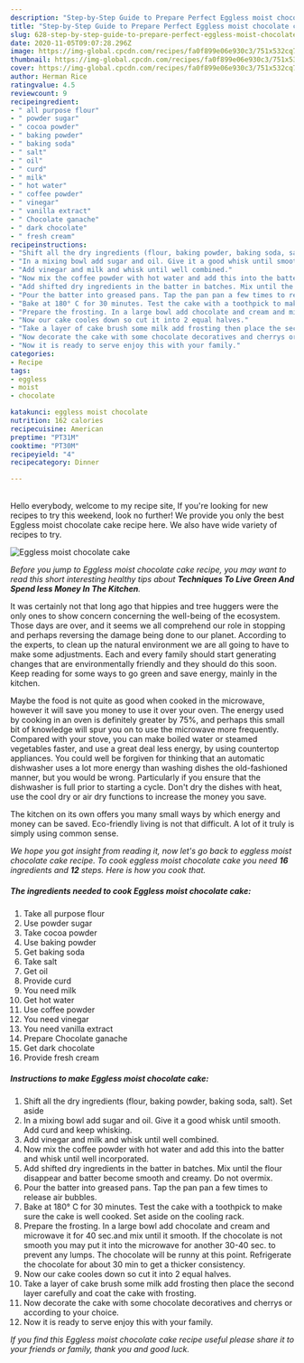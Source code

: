 ```yaml
---
description: "Step-by-Step Guide to Prepare Perfect Eggless moist chocolate cake"
title: "Step-by-Step Guide to Prepare Perfect Eggless moist chocolate cake"
slug: 628-step-by-step-guide-to-prepare-perfect-eggless-moist-chocolate-cake
date: 2020-11-05T09:07:28.296Z
image: https://img-global.cpcdn.com/recipes/fa0f899e06e930c3/751x532cq70/eggless-moist-chocolate-cake-recipe-main-photo.jpg
thumbnail: https://img-global.cpcdn.com/recipes/fa0f899e06e930c3/751x532cq70/eggless-moist-chocolate-cake-recipe-main-photo.jpg
cover: https://img-global.cpcdn.com/recipes/fa0f899e06e930c3/751x532cq70/eggless-moist-chocolate-cake-recipe-main-photo.jpg
author: Herman Rice
ratingvalue: 4.5
reviewcount: 9
recipeingredient:
- " all purpose flour"
- " powder sugar"
- " cocoa powder"
- " baking powder"
- " baking soda"
- " salt"
- " oil"
- " curd"
- " milk"
- " hot water"
- " coffee powder"
- " vinegar"
- " vanilla extract"
- " Chocolate ganache"
- " dark chocolate"
- " fresh cream"
recipeinstructions:
- "Shift all the dry ingredients (flour, baking powder, baking soda, salt). Set aside"
- "In a mixing bowl add sugar and oil. Give it a good whisk until smooth. Add curd and keep whisking."
- "Add vinegar and milk and whisk until well combined."
- "Now mix the coffee powder with hot water and add this into the batter and whisk until well incorporated."
- "Add shifted dry ingredients in the batter in batches. Mix until the flour disappear and batter become smooth and creamy. Do not overmix."
- "Pour the batter into greased pans. Tap the pan pan a few times to release air bubbles."
- "Bake at 180° C for 30 minutes. Test the cake with a toothpick to make sure the cake is well cooked. Set aside on the cooling rack."
- "Prepare the frosting. In a large bowl add chocolate and cream and microwave it for 40 sec.and mix until it smooth. If the chocolate is not smooth you may put it into the microwave for another 30-40 sec. to prevent any lumps. The chocolate will be runny at this point. Refrigerate the chocolate for about 30 min to get a thicker consistency."
- "Now our cake cooles down so cut it into 2 equal halves."
- "Take a layer of cake brush some milk add frosting then place the second layer carefully and coat the cake with frosting."
- "Now decorate the cake with some chocolate decoratives and cherrys or according to your choice."
- "Now it is ready to serve enjoy this with your family."
categories:
- Recipe
tags:
- eggless
- moist
- chocolate

katakunci: eggless moist chocolate 
nutrition: 162 calories
recipecuisine: American
preptime: "PT31M"
cooktime: "PT30M"
recipeyield: "4"
recipecategory: Dinner

---
```

<br>
Hello everybody, welcome to my recipe site, If you're looking for new recipes to try this weekend, look no further! We provide you only the best Eggless moist chocolate cake recipe here. We also have wide variety of recipes to try.
<br>


![Eggless moist chocolate cake](https://img-global.cpcdn.com/recipes/fa0f899e06e930c3/751x532cq70/eggless-moist-chocolate-cake-recipe-main-photo.jpg)

<i>Before you jump to Eggless moist chocolate cake recipe, you may want to read this short interesting healthy tips about 
<strong>Techniques To Live Green And Spend less Money In The Kitchen</strong>.</i>
</br>

It was certainly not that long ago that hippies and tree huggers were the only ones to show concern concerning the well-being of the ecosystem. Those days are over, and it seems we all comprehend our role in stopping and perhaps reversing the damage being done to our planet. According to the experts, to clean up the natural environment we are all going to have to make some adjustments. Each and every family should start generating changes that are environmentally friendly and they should do this soon. Keep reading for some ways to go green and save energy, mainly in the kitchen.

Maybe the food is not quite as good when cooked in the microwave, however it will save you money to use it over your oven. The energy used by cooking in an oven is definitely greater by 75%, and perhaps this small bit of knowledge will spur you on to use the microwave more frequently. Compared with your stove, you can make boiled water or steamed vegetables faster, and use a great deal less energy, by using countertop appliances. You could well be forgiven for thinking that an automatic dishwasher uses a lot more energy than washing dishes the old-fashioned manner, but you would be wrong. Particularly if you ensure that the dishwasher is full prior to starting a cycle. Don't dry the dishes with heat, use the cool dry or air dry functions to increase the money you save.

The kitchen on its own offers you many small ways by which energy and money can be saved. Eco-friendly living is not that difficult. A lot of it truly is simply using common sense.


<i>We hope you got insight from reading it, now let's go back to eggless moist chocolate cake recipe. To cook eggless moist chocolate cake you need <strong>16</strong> ingredients and <strong>12</strong> steps. Here is how you cook that.
</i>

##### The ingredients needed to cook Eggless moist chocolate cake:

1. Take  all purpose flour
1. Use  powder sugar
1. Take  cocoa powder
1. Use  baking powder
1. Get  baking soda
1. Take  salt
1. Get  oil
1. Provide  curd
1. You need  milk
1. Get  hot water
1. Use  coffee powder
1. You need  vinegar
1. You need  vanilla extract
1. Prepare  Chocolate ganache
1. Get  dark chocolate
1. Provide  fresh cream


##### Instructions to make Eggless moist chocolate cake:

1. Shift all the dry ingredients (flour, baking powder, baking soda, salt). Set aside
1. In a mixing bowl add sugar and oil. Give it a good whisk until smooth. Add curd and keep whisking.
1. Add vinegar and milk and whisk until well combined.
1. Now mix the coffee powder with hot water and add this into the batter and whisk until well incorporated.
1. Add shifted dry ingredients in the batter in batches. Mix until the flour disappear and batter become smooth and creamy. Do not overmix.
1. Pour the batter into greased pans. Tap the pan pan a few times to release air bubbles.
1. Bake at 180° C for 30 minutes. Test the cake with a toothpick to make sure the cake is well cooked. Set aside on the cooling rack.
1. Prepare the frosting. In a large bowl add chocolate and cream and microwave it for 40 sec.and mix until it smooth. If the chocolate is not smooth you may put it into the microwave for another 30-40 sec. to prevent any lumps. The chocolate will be runny at this point. Refrigerate the chocolate for about 30 min to get a thicker consistency.
1. Now our cake cooles down so cut it into 2 equal halves.
1. Take a layer of cake brush some milk add frosting then place the second layer carefully and coat the cake with frosting.
1. Now decorate the cake with some chocolate decoratives and cherrys or according to your choice.
1. Now it is ready to serve enjoy this with your family.


<i>If you find this Eggless moist chocolate cake recipe useful please share it to your friends or family, thank you and good luck.</i>
